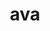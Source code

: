 ---
category: 3-letters
denotation: null
name: ava
reference_link: https://www.etymonline.com/word/ava
root_language: null
root_name: null
title: ava
type: free
word_sums:
- respelling: ava
  sum: 'Ava + '
---